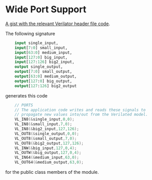 # Wide Port Support

[A gist with the relevant Verilator header file code](https://gist.github.com/ethanuppal/aaf0916080343d8244a48f982912e6fd).

The following signature
```sv
    input single_input,
    input[7:0] small_input,
    input[63:0] medium_input,
    input[127:0] big_input,
    input[127:126] big2_input,
    output single_output,
    output[7:0] small_output,
    output[63:0] medium_output,
    output[127:0] big_output,
    output[127:126] big2_output
```
generates this code
```cpp
    // PORTS
    // The application code writes and reads these signals to
    // propagate new values into/out from the Verilated model.
    VL_IN8(&single_input,0,0);
    VL_IN8(&small_input,7,0);
    VL_IN8(&big2_input,127,126);
    VL_OUT8(&single_output,0,0);
    VL_OUT8(&small_output,7,0);
    VL_OUT8(&big2_output,127,126);
    VL_INW(&big_input,127,0,4);
    VL_OUTW(&big_output,127,0,4);
    VL_IN64(&medium_input,63,0);
    VL_OUT64(&medium_output,63,0);
```
for the public class members of the module.
